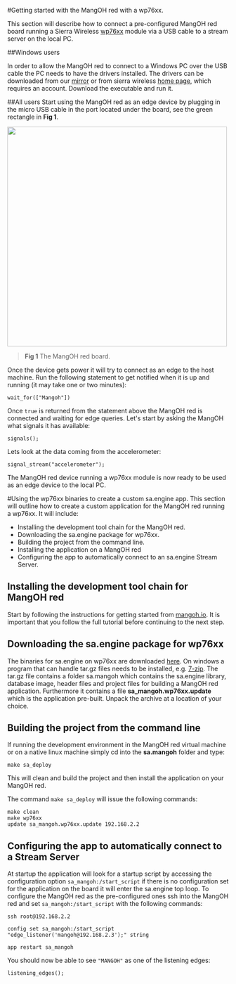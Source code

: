 #Getting started with the MangOH red with a wp76xx.

This section will describe how to connect a pre-configured MangOH red 
board running a Sierra Wireless [wp76xx](https://source.sierrawireless.com/resources/airprime/hardware_specs_user_guides/airprime_wp76xx_product_technical_specification/) module via a USB cable to a
stream server on the local PC.

##Windows users

In order to allow the MangOH red to connect to a Windows PC over the USB
cable the PC needs to have the drivers installed. The drivers can be downloaded 
from our [mirror](https://dl.streamanalyze.com/mangohred/GenericDriverSetup.exe) 
or from sierra wireless [home page](https://source.sierrawireless.com/resources/legato/drivers-for-wp75xx_wp76xx_wp8548-series-modules---build-4653/), which requires 
an account. Download the executable and run it. 

##All users
Start using the MangOH red as an edge device by plugging in the micro USB cable 
in the port located under the board, see the green rectangle in **Fig 1**. 

<img src="/docs/images/mangoh_red.jpg" style="width:500px;margin:auto;"/>

> **Fig 1** The MangOH red board.

Once the device gets power it will try to connect as an edge to the host 
machine. Run the following statement to get notified when it is up and running 
(it may take one or two minutes):

```LIVE
wait_for(["Mangoh"])
```

Once `true` is returned from the statement above the MangOH red is connected
and waiting for edge queries. Let's start by asking the MangOH what signals it 
has available:

```LIVE{"vis": "showText", "peer": "Mangoh"}
signals();
```

Lets look at the data coming from the accelerometer:

```LIVE{"vis": "showLine", "peer": "Mangoh"}
signal_stream("accelerometer");
```

The MangOH red device running a wp76xx module is now ready to be used as an 
edge device to the local PC.

#Using the wp76xx binaries to create a custom sa.engine app.
This section will outline how to create a custom application for the MangOH red
running a wp76xx. It will include:

- Installing the development tool chain for the MangOH red.
- Downloading the sa.engine package for wp76xx.
- Building the project from the command line.
- Installing the application on a MangOH red
- Configuring the app to automatically connect to an sa.engine Stream Server.

## Installing the development tool chain for MangOH red
Start by following the instructions for getting started from 
[mangoh.io](https://mangoh.io/mangoh-red-resources-getting-started). It is 
important that you follow the full tutorial before continuing to the next step.

## Downloading the sa.engine package for wp76xx
The binaries for sa.engine on wp76xx are downloaded [here](https://studio.streamanalyze.com/download/#tmangOHred). 
On windows a program that can handle tar.gz files needs to be installed, e.g. 
[7-zip](https://www.7-zip.org/). The tar.gz file contains a folder sa.mangoh 
which contains the sa.engine library, database image, header files and project 
files for building a MangOH red application. Furthermore it contains a file 
**sa_mangoh.wp76xx.update** which is the application pre-built. Unpack the 
archive at a location of your choice.

## Building the project from the command line
If running the development environment in the MangOH red virtual machine or on
a native linux machine simply cd into the **sa.mangoh** folder and type:
```
make sa_deploy
```
This will clean and build the project and then install the application on your
MangOH red.

The command `make sa_deploy` will issue the following commands:
```
make clean
make wp76xx
update sa_mangoh.wp76xx.update 192.168.2.2
```

## Configuring the app to automatically connect to a Stream Server
At startup the application will look for a startup script by accessing the 
configuration option `sa_mangoh:/start_script` if there is no configuration set
for the application on the board it will enter the sa.engine top loop. To 
configure the MangOH red as the pre-configured ones ssh into the MangOH red
and set `sa_mangoh:/start_script` with the following commands:

```
ssh root@192.168.2.2

config set sa_mangoh:/start_script "edge_listener('mangoh@192.168.2.3');" string

app restart sa_mangoh
```

You should now be able to see `"MANGOH"` as one of the listening edges:
```LIVE
listening_edges();
```